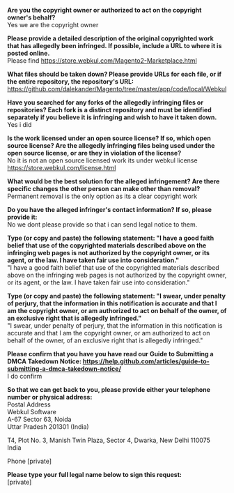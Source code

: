 **Are you the copyright owner or authorized to act on the copyright owner's behalf?**  
Yes we are the copyright owner 

**Please provide a detailed description of the original copyrighted work that has allegedly been infringed. If possible, include a URL to where it is posted online.**  
Please find https://store.webkul.com/Magento2-Marketplace.html

**What files should be taken down? Please provide URLs for each file, or if the entire repository, the repository's URL:**  
https://github.com/dalekander/Magento/tree/master/app/code/local/Webkul

**Have you searched for any forks of the allegedly infringing files or repositories? Each fork is a distinct repository and must be identified separately if you believe it is infringing and wish to have it taken down.**  
Yes i did

**Is the work licensed under an open source license? If so, which open source license? Are the allegedly infringing files being used under the open source license, or are they in violation of the license?**  
No it is not an open source licensed work its under webkul license https://store.webkul.com/license.html

**What would be the best solution for the alleged infringement? Are there specific changes the other person can make other than removal?**  
Permanent removal is the only option as its a clear copyright work

**Do you have the alleged infringer's contact information? If so, please provide it:**  
No we dont please provide so that i can send legal notice to them.

**Type (or copy and paste) the following statement: "I have a good faith belief that use of the copyrighted materials described above on the infringing web pages is not authorized by the copyright owner, or its agent, or the law. I have taken fair use into consideration."**  
"I have a good faith belief that use of the copyrighted materials described above on the infringing web pages is not authorized by the copyright owner, or its agent, or the law. I have taken fair use into consideration."

**Type (or copy and paste) the following statement: "I swear, under penalty of perjury, that the information in this notification is accurate and that I am the copyright owner, or am authorized to act on behalf of the owner, of an exclusive right that is allegedly infringed."**  
"I swear, under penalty of perjury, that the information in this notification is accurate and that I am the copyright owner, or am authorized to act on behalf of the owner, of an exclusive right that is allegedly infringed."

**Please confirm that you have you have read our Guide to Submitting a DMCA Takedown Notice: https://help.github.com/articles/guide-to-submitting-a-dmca-takedown-notice/**  
I do confirm

**So that we can get back to you, please provide either your telephone number or physical address:**  
Postal Address  
Webkul Software  
A-67 Sector 63, Noida  
Uttar Pradesh 201301 (India)  

T­4, Plot No. 3, Manish Twin Plaza, Sector 4, Dwarka, New Delhi ­110075  
India  

Phone 
[private]  

**Please type your full legal name below to sign this request:**  
[private]  
